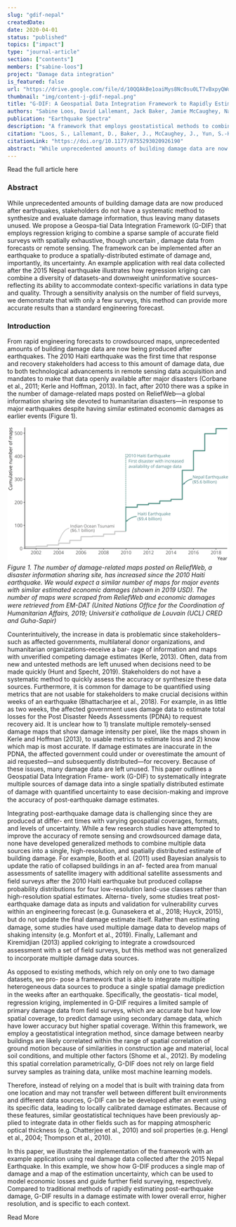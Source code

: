 ```yaml
---
slug: "gdif-nepal"
createdDate:
date: 2020-04-01
status: "published"
topics: ["impact"]
type: "journal-article"
section: ["contents"]
members: ["sabine-loos"]
project: "Damage data integration"
is_featured: false
url: "https://drive.google.com/file/d/10QQAkBe1oaiMys8Nc0su0LT7vBxpyQWq/view"
thumbnail: "img/content-j-gdif-nepal.png"
title: "G-DIF: A Geospatial Data Integration Framework to Rapidly Estimate Post-Earthquake Damage"
authors: "Sabine Loos, David Lallemant, Jack Baker, Jamie McCaughey, Nama Budhathoki, Sang-Ho Yun, Feroz Khan, Ritika Singh"
publication: "Earthquake Spectra"
description: "A framework that employs geostatistical methods to combine multiple sources of building damage data into one estimate."
citation: "Loos, S., Lallemant, D., Baker, J., McCaughey, J., Yun, S.-H., Budhathoki, N., Khan, F., & Singh, R. (2020). G-DIF: A geospatial data integration framework to rapidly estimate post-earthquake damage. Earthquake Spectra, 36(4), 1695–1718."
citationLink: "https://doi.org/10.1177/8755293020926190"
abstract: "While unprecedented amounts of building damage data are now produced after earthquakes, stakeholders do not have a systematic method to synthesize and evaluate damage information, thus leaving many datasets unused. We propose a Geospa-tial Data Integration Framework (G-DIF) that employs regression kriging to combine a sparse sample of accurate field surveys with spatially exhaustive, though uncertain , damage data from forecasts or remote sensing. The framework can be implemented after an earthquake to produce a spatially-distributed estimate of damage and, importantly, its uncertainty. An example application with real data collected after the 2015 Nepal earthquake illustrates how regression kriging can combine a diversity of datasets-and downweight uninformative sources-reflecting its ability to accommodate context-specific variations in data type and quality. Through a sensitivity analysis on the number of field surveys, we demonstrate that with only a few surveys, this method can provide more accurate results than a standard engineering forecast."
---
```


<Link is-button doOpenInNewTab to="https://drive.google.com/file/d/10QQAkBe1oaiMys8Nc0su0LT7vBxpyQWq/view"> Read the full article here </Link>

<br/>

### Abstract

While unprecedented amounts of building damage data are now produced after earthquakes, stakeholders do not have a systematic method to synthesize and evaluate damage information, thus leaving many datasets unused. We propose a Geospa-tial Data Integration Framework (G-DIF) that employs regression kriging to combine a sparse sample of accurate field surveys with spatially exhaustive, though uncertain , damage data from forecasts or remote sensing. The framework can be implemented after an earthquake to produce a spatially-distributed estimate of damage and, importantly, its uncertainty. An example application with real data collected after the 2015 Nepal earthquake illustrates how regression kriging can combine a diversity of datasets-and downweight uninformative sources-reflecting its ability to accommodate context-specific variations in data type and quality. Through a sensitivity analysis on the number of field surveys, we demonstrate that with only a few surveys, this method can provide more accurate results than a standard engineering forecast.

### Introduction

From rapid engineering forecasts to crowdsourced maps, unprecedented amounts of building
damage data are now being produced after earthquakes. The 2010 Haiti earthquake was the
first time that response and recovery stakeholders had access to this amount of damage data,
due to both technological advancements in remote sensing data acquisition and mandates to
make that data openly available after major disasters (Corbane et al., 2011; Kerle and Hoffman,
2013). In fact, after 2010 there was a spike in the number of damage-related maps posted on
ReliefWeb—a global information sharing site devoted to humanitarian disasters—in response to 
major earthquakes despite having similar estimated economic damages as earlier events (Figure
1).

![](./fig1-damage-data-rise.png)
<em> Figure 1. The number of damage-related maps posted on ReliefWeb, a disaster information sharing site, has increased since the 2010 Haiti earthquake. We would expect a similar number of maps for major events with similar estimated economic damages (shown in 2019 USD). The number of maps were scraped from ReliefWeb and economic damages were retrieved from EM-DAT (United Nations Ofﬁce for the Coordination of Humanitarian Affairs, 2019; Universit´e catholique de Louvain (UCL) CRED and Guha-Sapir)</em>

 Counterintuitively, the increase in data is problematic since stakeholders–such as affected governments, multilateral donor organizations, and humanitarian organizations–receive a bar- rage of information and maps with unverified competing damage estimates (Kerle, 2013). Often, data from new and untested methods are left unused when decisions need to be made quickly (Hunt and Specht, 2019). Stakeholders do not have a systematic method to quickly assess the accuracy or synthesize these data sources. Furthermore, it is common for damage to be quantified using metrics that are not usable for stakeholders to make crucial decisions within weeks of an earthquake (Bhattacharjee et al., 2018). For example, in as little as two weeks, the affected government uses damage data to estimate total losses for the Post Disaster Needs Assessments (PDNA) to request recovery aid. It is unclear how to 1) translate multiple remotely-sensed damage maps that show damage intensity per pixel, like the maps shown in Kerle and Hoffman (2013), to usable metrics to estimate loss and 2) know which map is most accurate. If damage estimates are inaccurate in the PDNA, the affected government could under or overestimate the amount of aid requested—and subsequently distributed—for recovery. Because of these issues, many damage data are left unused. This paper outlines a Geospatial Data Integration Frame- work (G-DIF) to systematically integrate multiple sources of damage data into a single spatially distributed estimate of damage with quantiﬁed uncertainty to ease decision-making and improve the accuracy of post-earthquake damage estimates.

Integrating post-earthquake damage data is challenging since they are produced at differ- ent times with varying geospatial coverages, formats, and levels of uncertainty. While a few research studies have attempted to improve the accuracy of remote sensing and crowdsourced damage data, none have developed generalized methods to combine multiple data sources into a single, high-resolution, and spatially distributed estimate of building damage. For example, Booth et al. (2011) used Bayesian analysis to update the ratio of collapsed buildings in an af- fected area from manual assessments of satellite imagery with additional satellite assessments and ﬁeld surveys after the 2010 Haiti earthquake but produced collapse probability distributions for four low-resolution land-use classes rather than high-resolution spatial estimates. Alterna- tively, some studies treat post-earthquake damage data as inputs and validation for vulnerability curves within an engineering forecast (e.g. Gunasekera et al., 2018; Huyck, 2015), but do not update the ﬁnal damage estimate itself. Rather than estimating damage, some studies have used multiple damage data to develop maps of shaking intensity (e.g. Monfort et al., 2019). Finally, Lallemant and Kiremidjian (2013) applied cokriging to integrate a crowdsourced assessment with a set of ﬁeld surveys, but this method was not generalized to incorporate multiple damage data sources.

As opposed to existing methods, which rely on only one to two damage datasets, we pro- pose a framework that is able to integrate multiple heterogeneous data sources to produce a single spatial damage prediction in the weeks after an earthquake. Speciﬁcally, the geostatis- tical model, regression kriging, implemented in G-DIF requires a limited sample of primary damage data from ﬁeld surveys, which are accurate but have low spatial coverage, to predict damage using secondary damage data, which have lower accuracy but higher spatial coverage. Within this framework, we employ a geostatistical integration method, since damage between nearby buildings are likely correlated within the range of spatial correlation of ground motion because of similarities in construction age and material, local soil conditions, and multiple other factors (Shome et al., 2012). By modeling this spatial correlation parametrically, G-DIF does not rely on large ﬁeld survey samples as training data, unlike most machine learning models.

Therefore, instead of relying on a model that is built with training data from one location and may not transfer well between different built environments and different data sources, G-DIF can be be developed after an event using its specific data, leading to locally calibrated damage estimates. Because of these features, similar geostatistical techniques have been previously ap- plied to integrate data in other fields such as for mapping atmospheric optical thickness (e.g. Chatterjee et al., 2010) and soil properties (e.g. Hengl et al., 2004; Thompson et al., 2010).

In this paper, we illustrate the implementation of the framework with an example application using real damage data collected after the 2015 Nepal Earthquake. In this example, we show how G-DIF produces a single map of damage and a map of the estimation uncertainty, which can be used to model economic losses and guide further field surveying, respectively. Compared to traditional methods of rapidly estimating post-earthquake damage, G-DIF results in a damage estimate with lower overall error, higher resolution, and is specific to each context.

<Link is-button doOpenInNewTab to="https://drive.google.com/file/d/10QQAkBe1oaiMys8Nc0su0LT7vBxpyQWq/view"> Read More </Link>
